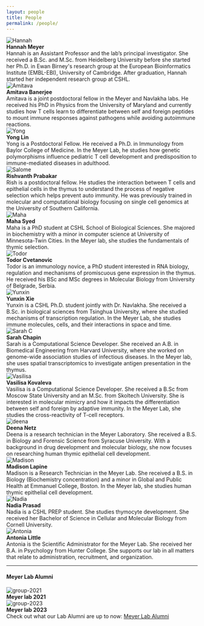 ```yaml
---
layout: people
title: People
permalink: /people/
---
```



<div class="row">
    <div class="responsive gallery">
        <img src="/img/people/hannah-square.jpg" class="circular" alt="Hannah">
        <div class="desc">
            <strong>Hannah Meyer</strong><br>
            Hannah is an Assistant Professor and the lab’s principal
            investigator. She received a B.Sc. and M.Sc. from Heidelberg
            University before she started her Ph.D. in Ewan Birney's research
            group at the European Bioinformatics Institute (EMBL-EBI), University
            of Cambridge. After graduation, Hannah started her independent
            research group at CSHL.
        </div>
    </div>
    <div class="responsive gallery">
        <img src="/img/people/amitava-square.jpg" class="circular" alt="Amitava">
        <div class="desc">
            <strong>Amitava Banerjee</strong><br>
            Amitava is a joint postdoctoral fellow in  the Meyer and Navlakha
            labs. He received his PhD in Physics from the University of Maryland
            and currently studies how T cells learn to differentiate between self
            and foreign peptides to mount immune responses against pathogens
            while avoiding autoimmune reactions.
        </div>
    </div>
    <div class="responsive gallery">
        <img src="/img/people/yong-square.jpg" class="circular" alt="Yong">
        <div class="desc">
            <strong>Yong Lin</strong><br>
            Yong is a Postdoctoral Fellow. He received a Ph.D. in Immunology
            from Baylor College of Medicine. In the Meyer Lab, he studies how
            genetic polymorphisms influence pediatric T cell development and
            predisposition to immune-mediated diseases in adulthood.
        </div>
    </div>
    <div class="responsive gallery">
        <img src="/img/people/rish-square.jpeg" class="circular" alt="Salome">
        <div class="desc">
            <strong>Rishvanth Prabakar</strong><br>
        Rish is a postdoctoral fellow. He studies the interaction between T cells
        and epithelial cells in the thymus to understand the process of negative
        selection which helps prevent auto immunity. He was previously trained in
        molecular and computational biology focusing on single cell genomics
        at the University of Southern California.
        </div>
    </div>

</div>

<div class="row">
    <div class="responsive gallery">
        <img src="/img/people/maha-square.jpg" class="circular" alt="Maha">
        <div class="desc">
            <strong>Maha Syed</strong><br>
            Maha is a PhD student at CSHL School of Biological Sciences. She
            majored in biochemistry with a minor in computer science at
            University of Minnesota-Twin Cities. In the Meyer lab, she studies
            the fundamentals of thymic selection.
        </div>
    </div>
    <div class="responsive gallery">
        <img src="/img/people/todor-square.jpg" class="circular" alt="Todor">
        <div class="desc">
            <strong>Todor Cvetanovic</strong><br>
            Todor is an immunology novice, a PhD student interested in RNA biology,
            regulation and mechanisms of promiscuous gene expression in the thymus.
            He received his BSc and MSc degrees in Molecular Biology from University
            of Belgrade, Serbia.
        </div>
    </div>
    <div class="responsive gallery">
        <img src="/img/people/yunxin-square.jpg" class="circular" alt="Yunxin">
        <div class="desc">
            <strong>Yunxin Xie</strong><br>
            Yunxin is a CSHL Ph.D. student jointly with Dr. Navlakha. She received
            a B.Sc. in biological sciences from Tsinghua University,
            where she studied mechanisms of transcription regulation. In the Meyer Lab,
            she studies immune molecules, cells, and their interactions in space
            and time.
        </div>
    </div>
    <div class="responsive gallery">
        <img src="/img/people/sarahc-square.jpg" class="circular" alt="Sarah C">
        <div class="desc">
            <strong>Sarah Chapin</strong><br>
            Sarah is a Computational Science Developer. She received an A.B. in
            Biomedical Engineering from Harvard University, where she worked on
            genome-wide association studies of infectious diseases. In the Meyer
            lab, she uses spatial transcriptomics to investigate antigen
            presentation in the thymus.
        </div>
    </div>
</div>

<div class="row">
    <div class="responsive gallery">
        <img src="/img/people/vasilisa-square.jpg" class="circular" alt="Vasilisa">
        <div class="desc">
            <strong>Vasilisa Kovaleva</strong><br>
            Vasilisa is a Computational Science Developer. She received a B.Sc
            from Moscow State University and an M.Sc. from Skoltech University.
            She is interested in molecular mimicry and how it impacts the
            differentiation between self and foreign by adaptive immunity.
            In the Meyer Lab, she studies the cross-reactivity of T-cell
            receptors.
        </div>
    </div>
    <div class="responsive gallery">
        <img src="/img/people/deena-square.jpg" class="circular" alt="deena">
        <div class="desc">
            <strong>Deena Netz</strong><br>
            Deena is a research technician in the Meyer Laboratory.
            She received a B.S. in Biology and Forensic Science from Syracuse
            University. With a background in drug development and molecular
            biology, she now focuses on researching human thymic epithelial
            cell development.
        </div>
    </div>
    <div class="responsive gallery">
        <img src="/img/people/madison.jpeg" class="circular" alt="Madison">
        <div class="desc">
            <strong>Madison Lapine</strong><br>
            Madison is a Research Technician in the Meyer Lab. She received a
            B.S. in Biology (Biochemistry concentration) and a minor in Global
            and Public Health at Emmanuel College, Boston. In the Meyer lab, she
            studies human thymic epithelial cell development.
        </div>
    </div>
    <div class="responsive gallery">
        <img src="/img/people/nadia-square.png" class="circular" alt="Nadia">
        <div class="desc">
            <strong>Nadia Prasad</strong><br>
            Nadia is a CSHL PREP student. She studies thymocyte development.
            She received her Bachelor of Science in Cellular and Molecular Biology
            from Cornell University.
        </div>
    </div>
</div>


<div class="row">
    <div class="responsive gallery">
        <img src="/img/people/antonia-square.jpg" class="circular" alt="Antonia">
        <div class="desc">
            <strong>Antonia Little</strong><br>
            Antonia is the Scientific Administrator for the Meyer Lab. She received
            her B.A. in Psychology from Hunter College. She supports our lab in
            all matters that relate to administration, recruitment, and
            organization.
        </div>
    </div>
</div>

<div class="row">
    <div class="col-lg-2"></div>
    <div class="col-lg-8"><hr></div>
</div>

<div class="row">
    <div class="col-lg-2"></div>
    <h4>Meyer Lab Alumni</h4>
    <div class="col-lg-8"></div>
</div>

<div class="row">
    <div class="responsive gallery">
        <img src="/img/people/2021_lab.jpeg" alt="group-2021">
        <div class="desc">
            <strong>Meyer lab 2021</strong><br>
        </div>
    </div>
    <div class="responsive gallery">
        <img src="/img/people/2023_lab.jpeg"  alt="group-2023">
        <div class="desc">
            <strong>Meyer lab 2023</strong><br>
        </div>
    </div>
</div>

<div class="row">
    Check out what our Lab Alumni are up to now: <a href="/alumni/">Meyer Lab Alumni</a>
</div>

